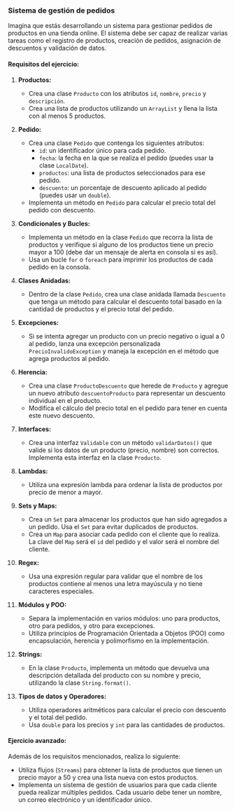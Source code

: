 ### Sistema de gestión de pedidos

Imagina que estás desarrollando un sistema para gestionar pedidos de productos en una tienda online. El sistema debe ser capaz de realizar varias tareas como el registro de productos, creación de pedidos, asignación de descuentos y validación de datos.

#### Requisitos del ejercicio:

1. **Productos:**
   - Crea una clase `Producto` con los atributos `id`, `nombre`, `precio` y `descripción`.
   - Crea una lista de productos utilizando un `ArrayList` y llena la lista con al menos 5 productos.

2. **Pedido:**
   - Crea una clase `Pedido` que contenga los siguientes atributos:
     - `id`: un identificador único para cada pedido.
     - `fecha`: la fecha en la que se realiza el pedido (puedes usar la clase `LocalDate`).
     - `productos`: una lista de productos seleccionados para ese pedido.
     - `descuento`: un porcentaje de descuento aplicado al pedido (puedes usar un `double`).
   - Implementa un método en `Pedido` para calcular el precio total del pedido con descuento.

3. **Condicionales y Bucles:**
   - Implementa un método en la clase `Pedido` que recorra la lista de productos y verifique si alguno de los productos tiene un precio mayor a 100 (debe dar un mensaje de alerta en consola si es así).
   - Usa un bucle `for` o `foreach` para imprimir los productos de cada pedido en la consola.

4. **Clases Anidadas:**
   - Dentro de la clase `Pedido`, crea una clase anidada llamada `Descuento` que tenga un método para calcular el descuento total basado en la cantidad de productos y el precio total del pedido.

5. **Excepciones:**
   - Si se intenta agregar un producto con un precio negativo o igual a 0 al pedido, lanza una excepción personalizada `PrecioInvalidoException` y maneja la excepción en el método que agrega productos al pedido.

6. **Herencia:**
   - Crea una clase `ProductoDescuento` que herede de `Producto` y agregue un nuevo atributo `descuentoProducto` para representar un descuento individual en el producto.
   - Modifica el cálculo del precio total en el pedido para tener en cuenta este nuevo descuento.

7. **Interfaces:**
   - Crea una interfaz `Validable` con un método `validarDatos()` que valide si los datos de un producto (precio, nombre) son correctos. Implementa esta interfaz en la clase `Producto`.

8. **Lambdas:**
   - Utiliza una expresión lambda para ordenar la lista de productos por precio de menor a mayor.

9. **Sets y Maps:**
   - Crea un `Set` para almacenar los productos que han sido agregados a un pedido. Usa el `Set` para evitar duplicados de productos.
   - Crea un `Map` para asociar cada pedido con el cliente que lo realiza. La clave del `Map` será el `id` del pedido y el valor será el nombre del cliente.

10. **Regex:**
    - Usa una expresión regular para validar que el nombre de los productos contiene al menos una letra mayúscula y no tiene caracteres especiales.

11. **Módulos y POO:**
    - Separa la implementación en varios módulos: uno para productos, otro para pedidos, y otro para excepciones.
    - Utiliza principios de Programación Orientada a Objetos (POO) como encapsulación, herencia y polimorfismo en la implementación.

12. **Strings:**
    - En la clase `Producto`, implementa un método que devuelva una descripción detallada del producto con su nombre y precio, utilizando la clase `String.format()`.

13. **Tipos de datos y Operadores:**
    - Utiliza operadores aritméticos para calcular el precio con descuento y el total del pedido.
    - Usa `double` para los precios y `int` para las cantidades de productos.

#### Ejercicio avanzado: 

Además de los requisitos mencionados, realiza lo siguiente:

- Utiliza flujos (`Streams`) para obtener la lista de productos que tienen un precio mayor a 50 y crea una lista nueva con estos productos.
- Implementa un sistema de gestión de usuarios para que cada cliente pueda realizar múltiples pedidos. Cada usuario debe tener un nombre, un correo electrónico y un identificador único.

